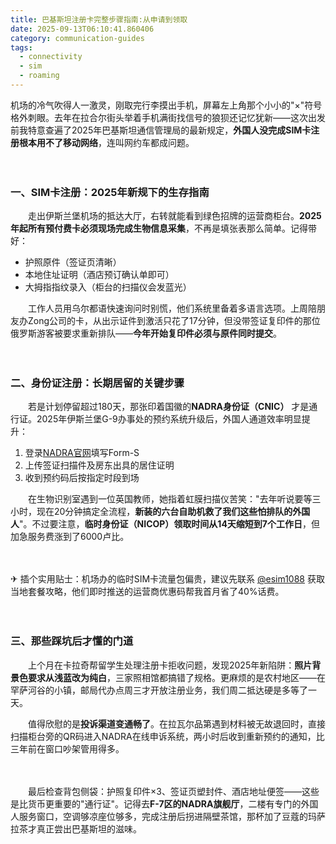 ```yaml
---
title: 巴基斯坦注册卡完整步骤指南:从申请到领取
date: 2025-09-13T06:10:41.860406
category: communication-guides
tags:
  - connectivity
  - sim
  - roaming
---
```


机场的冷气吹得人一激灵，刚取完行李摸出手机，屏幕左上角那个小小的"×"符号格外刺眼。去年在拉合尔街头举着手机满街找信号的狼狈还记忆犹新——这次出发前我特意查遍了2025年巴基斯坦通信管理局的最新规定，**外国人没完成SIM卡注册根本用不了移动网络**，连叫网约车都成问题。

　　

### 一、SIM卡注册：2025年新规下的生存指南
　　走出伊斯兰堡机场的抵达大厅，右转就能看到绿色招牌的运营商柜台。**2025年起所有预付费卡必须现场完成生物信息采集**，不再是填张表那么简单。记得带好：
- 护照原件（签证页清晰）
- 本地住址证明（酒店预订确认单即可）
- 大拇指指纹录入（柜台的扫描仪会发蓝光）

　　工作人员用乌尔都语快速询问时别慌，他们系统里备着多语言选项。上周陪朋友办Zong公司的卡，从出示证件到激活只花了17分钟，但没带签证复印件的那位俄罗斯游客被要求重新排队——**今年开始复印件必须与原件同时提交**。

　　

### 二、身份证注册：长期居留的关键步骤
　　若是计划停留超过180天，那张印着国徽的**NADRA身份证（CNIC）** 才是通行证。2025年伊斯兰堡G-9办事处的预约系统升级后，外国人通道效率明显提升：
1. 登录[NADRA官网](https://id.nadra.gov.pk)填写Form-S
2. 上传签证扫描件及房东出具的居住证明
3. 收到预约码后按指定时段到场

　　在生物识别室遇到一位英国教师，她指着虹膜扫描仪苦笑："去年听说要等三小时，现在20分钟搞定全流程，**新装的六台自助机救了我们这些怕排队的外国人**"。不过要注意，**临时身份证（NICOP）领取时间从14天缩短到7个工作日**，但加急服务费涨到了6000卢比。

　　

✈ 插个实用贴士：机场办的临时SIM卡流量包偏贵，建议先联系 [@esim1088](https://t.me/s/esim1088) 获取当地套餐攻略，他们即时推送的运营商优惠码帮我首月省了40%话费。

　　

### 三、那些踩坑后才懂的门道
　　上个月在卡拉奇帮留学生处理注册卡拒收问题，发现2025年新陷阱：**照片背景色要求从浅蓝改为纯白**，三家照相馆都搞错了规格。更麻烦的是农村地区——在罕萨河谷的小镇，邮局代办点周三才开放注册业务，我们周二抵达硬是多等了一天。

　　值得欣慰的是**投诉渠道变通畅了**。在拉瓦尔品第遇到材料被无故退回时，直接扫描柜台旁的QR码进入NADRA在线申诉系统，两小时后收到重新预约的通知，比三年前在窗口吵架管用得多。

　　

　　最后检查背包侧袋：护照复印件×3、签证页塑封件、酒店地址便签——这些是比货币更重要的"通行证"。记得去**F-7区的NADRA旗舰厅**，二楼有专门的外国人服务窗口，空调够凉座位够多，完成注册后拐进隔壁茶馆，那杯加了豆蔻的玛萨拉茶才真正尝出巴基斯坦的滋味。